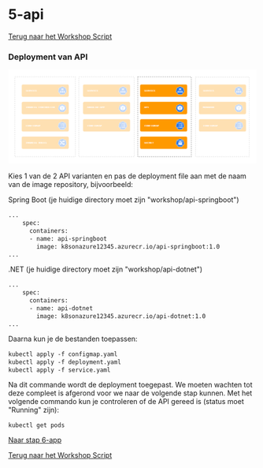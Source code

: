 # 5-api

[Terug naar het Workshop Script](/handson.md)

### Deployment van API

![](/images/components-api.png)

Kies 1 van de 2 API varianten en pas de deployment file aan met de naam van de image repository, bijvoorbeeld:

Spring Boot (je huidige directory moet zijn "workshop/api-springboot")

```
...
    spec:
      containers:
      - name: api-springboot
        image: k8sonazure12345.azurecr.io/api-springboot:1.0
...
```

.NET (je huidige directory moet zijn "workshop/api-dotnet")

```
...
    spec:
      containers:
      - name: api-dotnet
        image: k8sonazure12345.azurecr.io/api-dotnet:1.0
...
```

Daarna kun je de bestanden toepassen:

```
kubectl apply -f configmap.yaml
kubectl apply -f deployment.yaml
kubectl apply -f service.yaml
```

Na dit commande wordt de deployment toegepast. We moeten wachten tot deze compleet is afgerond voor we naar de volgende stap kunnen. Met het volgende commando kun je controleren of de API gereed is (status moet "Running" zijn):

```
kubectl get pods
```

[Naar stap 6-app](/workshop/6-app.md)

[Terug naar het Workshop Script](/handson.md)
